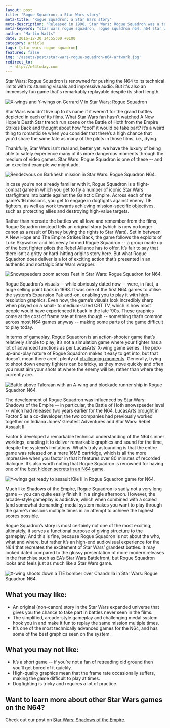 ```yaml
---
layout: post
title: "Rogue Squadron: a Star Wars story"
meta-title: "Rogue Squadron: a Star Wars story"
meta-description: "Released in 1998, Star Wars: Rogue Squadron was a technical masterpiece for the N64 that tells a unique story set in between A New Hope and The Empire Strikes Back."
meta-keyword: "star wars rogue squadron, rogue squadron n64, n64 star wars games, factor 5, lucasarts"
author: "Martin Watts"
date: 2016-12-30 14:55:00 +0100
category: article
tags: [star-wars-rogue-squadron]
featured: false
img: '/assets/post/star-wars-rogue-squadron-n64-artwork.jpg'
redirect_to:
  - http://n64today.com
---
```

Star Wars: Rogue Squadron is renowned for pushing the N64 to its technical limits with its stunning visuals and impressive audio. But it's also an immensely fun game that's remarkably replayable despite its short length.

![X-wings and Y-wings on Gerrard V in Star Wars: Rogue Squadron](/assets/post/star-wars-rogue-squadron-n64-x-wings-and-y-wings.jpg)

Star Wars wouldn’t live up to its name if it weren’t for the grand battles depicted in each of its films. What Star Wars fan hasn’t watched A New Hope's Death Star trench run scene or the Battle of Hoth from the Empire Strikes Back and thought about how “cool” it would be take part? It’s a weird thing to romanticise when you consider that there’s a high chance that you'd share the same fate as many of the pilots in those films, i.e., dying.

Thankfully, Star Wars isn’t real and, better yet, we have the luxury of being able to safely experience many of its more dangerous moments through the medium of video games. Star Wars: Rogue Squadron is one of these -- and an excellent example we might add.

![Rendezvous on Barkhesh mission in Star Wars: Rogue Squadron N64.](/assets/post/star-wars-rogue-squadron-n64-rendezvous-on-barkhesh.jpg)

In case you’re not already familiar with it, Rogue Squadron is a flight-combat game in which you get to fly a number of iconic Star Wars starfighters into battle against the Galactic Empire. Across each of the game’s 16 missions, you get to engage in dogfights against enemy TIE fighters, as well as work towards achieving mission-specific objectives, such as protecting allies and destroying high-value targets.

Rather than recreate the battles we all love and remember from the films, Rogue Squadron instead tells an original story (which is now no longer canon as a result of Disney buying the rights to Star Wars). Set in between A New Hope and The Empire Strikes Back, the game follows the exploits of Luke Skywalker and his newly formed Rogue Squadron -- a group made up of the best fighter pilots the Rebel Alliance has to offer. It’s fair to say that there isn’t a gritty or hard-hitting origins story here. But what Rogue Squadron does deliver is a lot of exciting action that’s presented in an authentic and nostalgic Star Wars wrapper.

![Snowspeeders zoom across Fest in Star Wars: Rogue Squadron for N64.](/assets/post/star-wars-rogue-squadron-n64-snowspeeders.jpg)

Rogue Squadron’s visuals -- while obviously dated now -- were, in fact, a huge selling point back in 1998. It was one of the first N64 games to utilise the system’s Expansion Pak add-on, enabling you to play it with high-resolution graphics. Even now, the game’s visuals look incredibly sharp when played on a small- to medium-sized CRT TV, which is how most people would have experienced it back in the late ‘90s. These graphics come at the cost of frame rate at times though -- something that’s common across most N64 games anyway -- making some parts of the game difficult to play today.

In terms of gameplay, Rogue Squadron is an action-shooter game that’s relatively simple to play; it’s not a simulation game where your fighter has a lot of advanced functions as per LucasArts’ X-wing game series. The pick-up-and-play nature of Rogue Squadron makes it easy to get into, but that doesn’t mean there aren’t plenty of [challenging moments](/article/2016/12/30/star-wars-rogue-squadron-rock-hard-missions.html). Generally, trying to shoot down enemy fighters can be tricky, as they move quickly and often you must aim your shots at where the enemy will be, rather than where they currently are.

![Battle above Taloraan with an A-wing and blockade runner ship in Rogue Squadron N64.](/assets/post/star-wars-rogue-squadron-n64-battle-above-taloraan-blockade-runner.jpg)

The development of Rogue Squadron was influenced by Star Wars: Shadows of the Empire -- in particular, the Battle of Hoth snowspeeder level -- which had released two years earlier for the N64. LucasArts brought in Factor 5 as a co-developer; the two companies had previously worked together on Indiana Jones’ Greatest Adventures and Star Wars: Rebel Assault II.

Factor 5 developed a remarkable technical understanding of the N64’s inner workings, enabling it to deliver remarkable graphics and sound for the time, despite the system’s limitations. What’s truly astounding is that the entire game was released on a mere 16MB cartridge, which is all the more impressive when you factor in that it features over 80 minutes of recorded dialogue. It’s also worth noting that Rogue Squadron is renowned for having one of the [best hidden secrets in an N64 game](/article/2016/12/30/star-wars-rogue-squadron-best-kept-secret.html).

![Y-wings get ready to assault Kile II in Rogue Squadron game for N64.](/assets/post/star-wars-rogue-squadron-n64-y-wing-cockpit-view.jpg)

Much like Shadows of the Empire, Rogue Squadron is sadly not a very long game -- you can quite easily finish it in a single afternoon. However, the arcade-style gameplay is addictive, which when combined with a scaled (and somewhat demanding) medal system makes you want to play through the game’s missions multiple times in an attempt to achieve the highest scores possible.

Rogue Squadron’s story is most certainly not one of the most exciting; ultimately, it serves a functional purpose of giving structure to the gameplay. And this is fine, because Rogue Squadron is not about the who, what and where, but rather it’s an high-end audiovisual experience for the N64 that recreates the excitement of Star Wars’ grandest battles. It may looked dated compared to the glossy presentation of more modern releases in the franchise such as EA’s Star Wars Battlefront, but Rogue Squadron looks and feels just as much like a Star Wars game.

![X-wing shoots down a TIE bomber over Chandrilla in Star Wars: Rogue Squadron N64.](/assets/post/star-wars-rogue-squadron-n64-x-wing-shooting-down-a-tie-bomber.jpg)

## What you may like: ##

- An original (non-canon) story in the Star Wars expanded universe that gives you the chance to take part in battles never seen in the films.
- The simplified, arcade-style gameplay and challenging medal system hook you in and make it fun to replay the same mission multiple times.
- It’s one of the most technically advanced games for the N64, and has some of the best graphics seen on the system.

## What you may not like: ##

- It’s a short game -- if you’re not a fan of retreading old ground then you’ll get bored of it quickly.
- High-quality graphics mean that the frame rate occasionally suffers, making the game difficult to play at times.
- Dogfighting is tricky and requires a lot of practice.

## Want to learn more about other Star Wars games on the N64? ##

Check out our post on [Star Wars: Shadows of the Empire](/article/2016/12/19/shadows-of-the-empire-a-star-wars-story.html).
